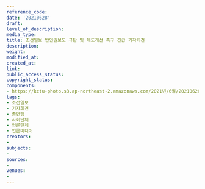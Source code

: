```yaml
---
reference_code: 
date: '20210628'
draft: 
level_of_description: 
media_type: 
title: 조선일보 반인권보도 규탄 및 제도개선 촉구 긴급 기자회견
description: 
weight: 
modified_at: 
created_at: 
link: 
public_access_status: 
copyright_status: 
components:
- https://kctu-photo.s3.ap-northeast-2.amazonaws.com/2021년/6월/20210628-조선일보+반인권보도+규탄+및+제도개선+촉구+긴급+기자회견_조선일보_기자회견_총연맹_사회단체_언론단체_언론미디어/_5D40041.jpg
tags:
- 조선일보
- 기자회견
- 총연맹
- 사회단체
- 언론단체
- 언론미디어
creators:
- 
subjects:
- 
sources:
- 
venues:
- 
---
```

